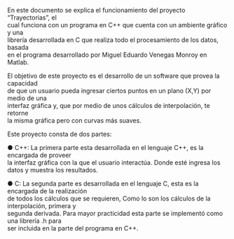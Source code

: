 

En este documento se explica el funcionamiento del proyecto “Trayectorias”, el      
cual funciona con un programa en C++ que cuenta con un ambiente gráfico y una       
librería desarrollada en C que realiza todo el procesamiento de los datos, basada  
en el programa desarrollado por Miguel Eduardo Venegas Monroy en Matlab.              


El objetivo de este proyecto es el desarrollo de un software que provea la capacidad  
de que un usuario pueda ingresar ciertos puntos en un plano (X,Y) por medio de una  
interfaz gráfica y, que por medio de unos cálculos de interpolación, te retorne   
la misma gráfica pero con curvas más suaves.

Este proyecto consta de dos partes:

● C++: La primera parte esta desarrollada en el lenguaje C++, es la encargada
de proveer   
la interfaz gráfica con la que el usuario interactúa. Donde esté
ingresa los datos y muestra los resultados.

● C: La segunda parte es desarrollada en el lenguaje C, esta es la encargada
de la realización  
de todos los cálculos que se requieren, Como lo son los
cálculos de la interpolación, primera y    
segunda derivada. Para mayor
practicidad esta parte se implementó como una librería .h para   
ser incluida en
la parte del programa en C++.
